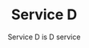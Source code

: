 ---
title: Service D
subtitle: Service D is D service
description: This service is D
image: https://bulma.io/images/placeholders/128x128.png
type: service_d
url: "/doc/service_d/overview/"
---
